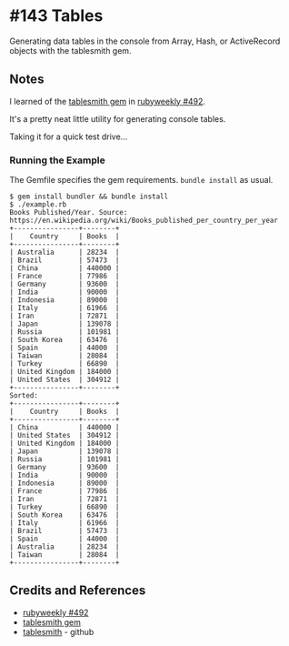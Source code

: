 # #143 Tables

Generating data tables in the console from Array, Hash, or ActiveRecord objects with the tablesmith gem.

## Notes

I learned of the [tablesmith gem](https://rubygems.org/gems/tablesmith)
in [rubyweekly #492](https://rubyweekly.com/issues/492).

It's a pretty neat little utility for generating console tables.

Taking it for a quick test drive...

### Running the Example

The Gemfile specifies the gem requirements. `bundle install` as usual.

```
$ gem install bundler && bundle install
$ ./example.rb
Books Published/Year. Source: https://en.wikipedia.org/wiki/Books_published_per_country_per_year
+----------------+--------+
|    Country     | Books  |
+----------------+--------+
| Australia      | 28234  |
| Brazil         | 57473  |
| China          | 440000 |
| France         | 77986  |
| Germany        | 93600  |
| India          | 90000  |
| Indonesia      | 89000  |
| Italy          | 61966  |
| Iran           | 72871  |
| Japan          | 139078 |
| Russia         | 101981 |
| South Korea    | 63476  |
| Spain          | 44000  |
| Taiwan         | 28084  |
| Turkey         | 66890  |
| United Kingdom | 184000 |
| United States  | 304912 |
+----------------+--------+
Sorted:
+----------------+--------+
|    Country     | Books  |
+----------------+--------+
| China          | 440000 |
| United States  | 304912 |
| United Kingdom | 184000 |
| Japan          | 139078 |
| Russia         | 101981 |
| Germany        | 93600  |
| India          | 90000  |
| Indonesia      | 89000  |
| France         | 77986  |
| Iran           | 72871  |
| Turkey         | 66890  |
| South Korea    | 63476  |
| Italy          | 61966  |
| Brazil         | 57473  |
| Spain          | 44000  |
| Australia      | 28234  |
| Taiwan         | 28084  |
+----------------+--------+
```

## Credits and References

* [rubyweekly #492](https://rubyweekly.com/issues/492)
* [tablesmith gem](https://rubygems.org/gems/tablesmith)
* [tablesmith](https://github.com/livingsocial/tablesmith) - github
